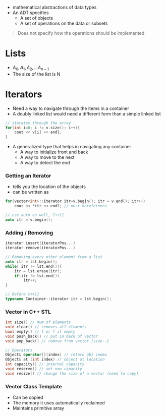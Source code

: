 - mathematical abstractions of data types
- An ADT specifies 
	- A set of objects
	- A set of operations on the data or subsets
	
> Does not specify how the operations should be implemented

<h1><strong>Lists</strong></h1>

- $A_0, A_1, A_2, ... A_{n-1}$
- The size of the list is N

<h1><strong>Iterators</strong></h1>

- Need a way to navigate through the items in a container 
- A doubly linked list would need a different form than a simple linked list

```cpp
// iterates through the array
for(int i=0; i != v.size(); i++){
	cout << v[i] << endl;
}
```

- A generalized type that helps in navigating any container
	- A way to initialize front and back
	- A way to move to the next
	- A way to detect the end

<h3>Getting an Iterator</h3>

- tells you the location of the objects
- can be written as

```cpp
for(vector<int>::iterator itr=v.begin(); itr = v.end(); itr++)
	cout << *itr << endl; // must dereference

// use auto as well, C++11
auto itr = v.begin();
```

<h3>Adding / Removing</h3>

```cpp
iterator insert(iteratorPos...)
iterator remove(iteratorPos...)

// Removing every other element from a list
auto itr = lst.begin();
while( itr != lst.end()){
	itr = lst.erase(itr);
	if(itr != lst.end())
		itr++;
}

// Before c++11
typename Container::iterator itr = lst.begin();

```

<h3>Vector in C++ STL</h3>

```cpp
int size() // num of elements
void clear() // removes all elements
bool empty() // t or f if empty
void push_back() // put in back of vector
void pop_back() // remove from vector {size--}

// Operators
Object& operator[](index) // return obj index
Object& at (int index) // object at location
int capacity() // internal capacity
void reserve() // set new capacity
void resize() // change the size of a vector (need to copy)
```

<h3>Vector Class Template</h3>

- Can be copied 
- The memory it uses automatically reclaimed
- Maintains primitive array